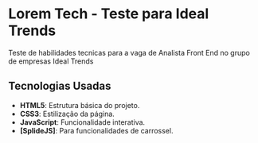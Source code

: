 # Lorem Tech - Teste para Ideal Trends

Teste de habilidades tecnicas para a vaga de Analista Front End no grupo de empresas Ideal Trends

## Tecnologias Usadas

- **HTML5**: Estrutura básica do projeto.
- **CSS3**: Estilização da página.
- **JavaScript**: Funcionalidade interativa.
- **[SplideJS]**: Para funcionalidades de carrossel.
